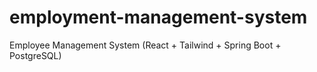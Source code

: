# employment-management-system
Employee Management System (React + Tailwind + Spring Boot + PostgreSQL)
